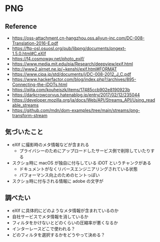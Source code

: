 # PNG

## Reference

- https://oss-attachment.cn-hangzhou.oss.aliyun-inc.com/DC-008-Translation-2016-E.pdf
- https://ftp-osl.osuosl.org/pub/libpng/documents/pngext-1.5.0.html#C.eXIf
- https://f4.cosmoway.net/photo_exif/
- https://www.media.mit.edu/pia/Research/deepview/exif.html
- http://www2.airnet.ne.jp/~kenshi/exif.html#FORMAT
- https://www.cipa.jp/std/documents/j/DC-008-2012_J_C.pdf
- https://www.hackerfactor.com/blog/index.php?/archives/895-Connecting-the-iDOTs.html
- https://qiita.com/kouheiszk/items/17485ccb902e8190923b
- https://darkcrowcorvus.hatenablog.jp/entry/2017/02/12/235044
- https://developer.mozilla.org/ja/docs/Web/API/Streams_API/Using_readable_streams
- https://github.com/mdn/dom-examples/tree/main/streams/png-transform-stream

## 気づいたこと

- eXIf に撮影時のメタ情報などが含まれる
  - プライバシーのためにアップロードしたサービス側で削除していたりする
- スクショ時に macOS が独自に付与している iDOT というチャンクがある
  - ドキュメントがなくリバースエンジニアリングされている状態
  - パフォーマンス向上のためのヒントっぽい
- スクショ時に付与される情報に adobe の文字が

## 調べたい

- eXIf に具体的にどのようなメタ情報が含まれているのか
- 自社サービスでメタ情報を消しているか
- フィルタをかけないとどのくらいの圧縮率が悪くなるか
- インターレースどこで使われる？
- どのフィルタを選択するかをどうやって決める？
